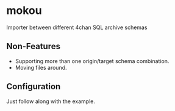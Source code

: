 # mokou
Importer between different 4chan SQL archive schemas

## Non-Features
- Supporting more than one origin/target schema combination.
- Moving files around.

## Configuration
Just follow along with the example.

